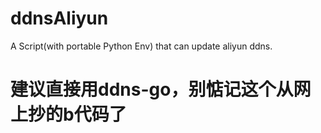 # ddnsAliyun
A Script(with portable Python Env) that can update aliyun ddns.

# 建议直接用ddns-go，别惦记这个从网上抄的b代码了